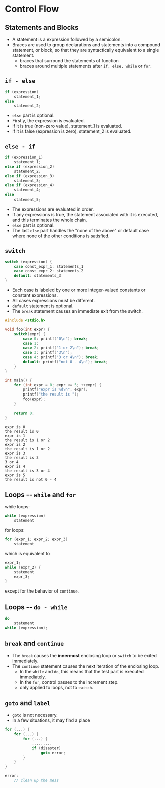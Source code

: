 # Control Flow

## Statements and Blocks

* A statement is a expression followed by a semicolon.
* Braces $\texttt{{}}$ are used to group declarations and statements into a compound statement, or block, so that they are syntactically equivalent to a single statement.
  * braces that surround the statements of function
  * braces around multiple statements after $\texttt{if, else, while}$ or $\texttt{for}$.



## $\texttt{if - else}$

```C
if (expression)
    statement_1;
else
    statement_2;
```

* $\texttt{else}$ part is optional.
* Firstly, the expression is evaluated.
* If it is true (non-zero value), statement_1 is evaluated.
* If it is false (expression is zero), statement_2 is evaluated.



## $\texttt{else - if}$

```C
if (expression_1)
    statement_1;
else if (expression_2)
    statement_2;
else if (expression_3)
    statement_3;
else if (expression_4)
    statement_4;
else
    statement_5;
```

* The expressions are evaluated in order.
* If any expressions is true, the statement associated with it is executed, and this terminates the whole chain.
* $\texttt{else}$ part is optional.
* The last $\texttt{else}$ part handles the "none of the above" or default case where none of the other conditions is satisfied.



## $\texttt{switch}$

```C
switch (expression) {
    case const_expr_1: statements_1
    case const_expr_2: statements_2
    default: statements_3
}
```

* Each case is labeled by one or more integer-valued constants or constant expressions.
* All cases expressions must be different.
* $\texttt{default}$ statement is optional.
* The $\texttt{break}$ statement causes an immediate exit from the switch.

```C
#include <stdio.h>

void foo(int expr) {
    switch(expr) {
        case 0: printf("0\n"); break;
        case 1:
        case 2: printf("1 or 2\n"); break;
        case 3: printf("3\n");
        case 4: printf("3 or 4\n"); break;
        default: printf("not 0 - 4\n"); break;
    }
}

int main() {
    for (int expr = 0; expr <= 5; ++expr) {
        printf("expr is %d\n", expr);
        printf("the result is ");
        foo(expr);
    }
    
    return 0;
}
```

```
expr is 0
the result is 0
expr is 1
the result is 1 or 2
expr is 2
the result is 1 or 2
expr is 3
the result is 3
3 or 4
expr is 4
the result is 3 or 4
expr is 5
the result is not 0 - 4
```

## Loops -- $\texttt{while}$ and $\texttt{for}$

while loops:

```C
while (expression)
    statement
```

for loops:

```C
for (expr_1; expr_2; expr_3)
    statement
```

which is equivalent to

```C
expr_1;
while (expr_2) {
    statement
    expr_3;
}
```

except for the behavior of  $\texttt{continue}$.

## Loops -- $\texttt{do - while}$

```C
do
    statement
while (expression);
```

## $\texttt{break}$ and $\texttt{continue}$

* The $\texttt{break}$ causes the **innermost** enclosing loop or $\texttt{switch}$ to be exited immediately.
* The $\texttt{continue}$ statement causes the next iteration of the enclosing loop.
  * In the $\texttt{while}$ and $\texttt{do}$, this means that the test part is executed immediately.
  * In the $\texttt{for}$, control passes to the increment step.
  * only applied to loops, not to $\texttt{switch}$.



## $\texttt{goto}$ and $\texttt{label}$

* $\texttt{goto}$ is not necessary.
* In a few situations, it may find a place

```C
for (...) {
    for (...) {
        for (...) {
            .........
            if (disaster)
                goto error;
        }
    }
}

error:
	// clean up the mess
```

